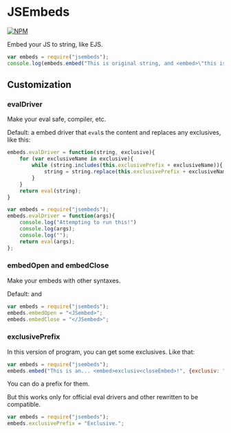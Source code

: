 # JSEmbeds
[![NPM](https://nodei.co/npm/jsembeds.png)](https://npmjs.org/package/jsembeds)

Embed your JS to string, like EJS.


```javascript
var embeds = require("jsembeds");
console.log(embeds.embed("This is original string, and <embed>\"this is JS\"<closeEmbed> that can cause <embed>throw new Error(\"errors\")<closeEmbed>"))
```

## Customization
### evalDriver

Make your eval safe, compiler, etc.

Default: a embed driver that `eval`s the content and replaces any exclusives, like this:

```javascript
embeds.evalDriver = function(string, exclusive){
	for (var exclusiveName in exclusive){
		while (string.includes(this.exclusivePrefix + exclusiveName)){
			string = string.replace(this.exclusivePrefix + exclusiveName, JSON.stringify(exclusive[exclusiveName]))
		}
	}
	return eval(string);
}
```

```javascript
var embeds = require("jsembeds");
embeds.evalDriver = function(args){
	console.log("Attempting to run this!")
	console.log(args);
	console.log("");
	return eval(args);
};
```

### embedOpen and embedClose

Make your embeds with other syntaxes.

Default: <embed> and <closeEmbed>

```javascript
var embeds = require("jsembeds");
embeds.embedOpen = "<JSembed>";
embeds.embedClose = "</JSembed>";
```

### exclusivePrefix

In this version of program, you can get some exclusives. Like that:

```javascript
var embeds = require("jsembeds");
embeds.embed("This is an... <embed>exclusiv<closeEmbed>!", {exclusiv: "exclusive"})
```

You can do a prefix for them.

But this works only for official eval drivers and other rewritten to be compatible.

```javascript
var embeds = require("jsembeds");
embeds.exclusivePrefix = "Exclusive.";

